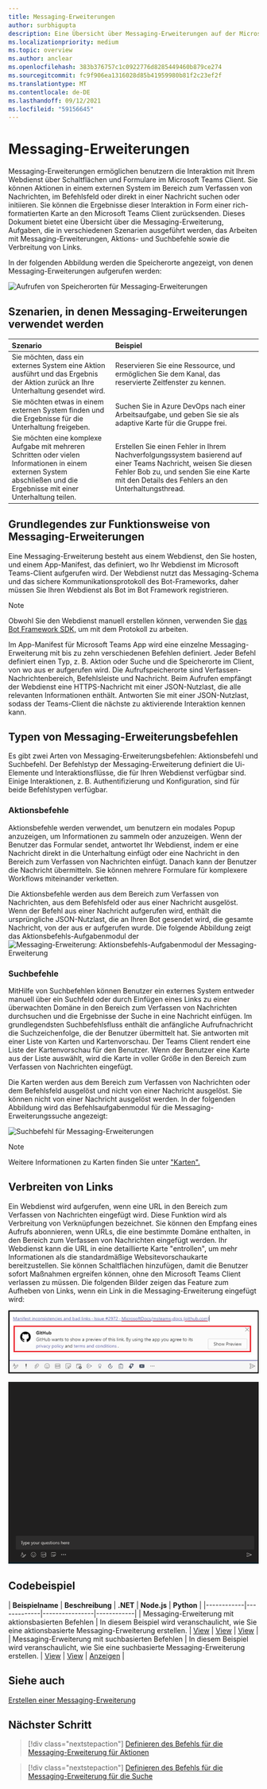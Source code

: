 ```yaml
---
title: Messaging-Erweiterungen
author: surbhigupta
description: Eine Übersicht über Messaging-Erweiterungen auf der Microsoft Teams-Plattform
ms.localizationpriority: medium
ms.topic: overview
ms.author: anclear
ms.openlocfilehash: 383b376757c1c0922776d8285449460b879ce274
ms.sourcegitcommit: fc9f906ea1316028d85b41959980b81f2c23ef2f
ms.translationtype: MT
ms.contentlocale: de-DE
ms.lasthandoff: 09/12/2021
ms.locfileid: "59156645"
---
```

# <a name="messaging-extensions"></a>Messaging-Erweiterungen

Messaging-Erweiterungen ermöglichen benutzern die Interaktion mit Ihrem Webdienst über Schaltflächen und Formulare im Microsoft Teams Client. Sie können Aktionen in einem externen System im Bereich zum Verfassen von Nachrichten, im Befehlsfeld oder direkt in einer Nachricht suchen oder initiieren. Sie können die Ergebnisse dieser Interaktion in Form einer rich-formatierten Karte an den Microsoft Teams Client zurücksenden. Dieses Dokument bietet eine Übersicht über die Messaging-Erweiterung, Aufgaben, die in verschiedenen Szenarien ausgeführt werden, das Arbeiten mit Messaging-Erweiterungen, Aktions- und Suchbefehle sowie die Verbreitung von Links.

In der folgenden Abbildung werden die Speicherorte angezeigt, von denen Messaging-Erweiterungen aufgerufen werden:

![Aufrufen von Speicherorten für Messaging-Erweiterungen](~/assets/images/messaging-extension-invoke-locations.png)

## <a name="scenarios-where-messaging-extensions-are-used"></a>Szenarien, in denen Messaging-Erweiterungen verwendet werden

| Szenario | Beispiel |
|:-----------------|:-----------------|
|Sie möchten, dass ein externes System eine Aktion ausführt und das Ergebnis der Aktion zurück an Ihre Unterhaltung gesendet wird.|Reservieren Sie eine Ressource, und ermöglichen Sie dem Kanal, das reservierte Zeitfenster zu kennen.|
|Sie möchten etwas in einem externen System finden und die Ergebnisse für die Unterhaltung freigeben.|Suchen Sie in Azure DevOps nach einer Arbeitsaufgabe, und geben Sie sie als adaptive Karte für die Gruppe frei.|
|Sie möchten eine komplexe Aufgabe mit mehreren Schritten oder vielen Informationen in einem externen System abschließen und die Ergebnisse mit einer Unterhaltung teilen.|Erstellen Sie einen Fehler in Ihrem Nachverfolgungssystem basierend auf einer Teams Nachricht, weisen Sie diesen Fehler Bob zu, und senden Sie eine Karte mit den Details des Fehlers an den Unterhaltungsthread.|

## <a name="understand-how-messaging-extensions-work"></a>Grundlegendes zur Funktionsweise von Messaging-Erweiterungen

Eine Messaging-Erweiterung besteht aus einem Webdienst, den Sie hosten, und einem App-Manifest, das definiert, wo Ihr Webdienst im Microsoft Teams-Client aufgerufen wird. Der Webdienst nutzt das Messaging-Schema und das sichere Kommunikationsprotokoll des Bot-Frameworks, daher müssen Sie Ihren Webdienst als Bot im Bot Framework registrieren. 

> [!NOTE]
> Obwohl Sie den Webdienst manuell erstellen können, verwenden Sie [das Bot Framework SDK,](https://github.com/microsoft/botframework-sdk) um mit dem Protokoll zu arbeiten.

Im App-Manifest für Microsoft Teams App wird eine einzelne Messaging-Erweiterung mit bis zu zehn verschiedenen Befehlen definiert. Jeder Befehl definiert einen Typ, z. B. Aktion oder Suche und die Speicherorte im Client, von wo aus er aufgerufen wird. Die Aufrufspeicherorte sind Verfassen-Nachrichtenbereich, Befehlsleiste und Nachricht. Beim Aufrufen empfängt der Webdienst eine HTTPS-Nachricht mit einer JSON-Nutzlast, die alle relevanten Informationen enthält. Antworten Sie mit einer JSON-Nutzlast, sodass der Teams-Client die nächste zu aktivierende Interaktion kennen kann. 

## <a name="types-of-messaging-extension-commands"></a>Typen von Messaging-Erweiterungsbefehlen

Es gibt zwei Arten von Messaging-Erweiterungsbefehlen: Aktionsbefehl und Suchbefehl. Der Befehlstyp der Messaging-Erweiterung definiert die Ui-Elemente und Interaktionsflüsse, die für Ihren Webdienst verfügbar sind. Einige Interaktionen, z. B. Authentifizierung und Konfiguration, sind für beide Befehlstypen verfügbar.

### <a name="action-commands"></a>Aktionsbefehle

Aktionsbefehle werden verwendet, um benutzern ein modales Popup anzuzeigen, um Informationen zu sammeln oder anzuzeigen. Wenn der Benutzer das Formular sendet, antwortet Ihr Webdienst, indem er eine Nachricht direkt in die Unterhaltung einfügt oder eine Nachricht in den Bereich zum Verfassen von Nachrichten einfügt. Danach kann der Benutzer die Nachricht übermitteln. Sie können mehrere Formulare für komplexere Workflows miteinander verketten.

Die Aktionsbefehle werden aus dem Bereich zum Verfassen von Nachrichten, aus dem Befehlsfeld oder aus einer Nachricht ausgelöst. Wenn der Befehl aus einer Nachricht aufgerufen wird, enthält die ursprüngliche JSON-Nutzlast, die an Ihren Bot gesendet wird, die gesamte Nachricht, von der aus er aufgerufen wurde. Die folgende Abbildung zeigt das Aktionsbefehls-Aufgabenmodul der ![ Messaging-Erweiterung: Aktionsbefehls-Aufgabenmodul der Messaging-Erweiterung](~/assets/images/task-module.png)

### <a name="search-commands"></a>Suchbefehle

MitHilfe von Suchbefehlen können Benutzer ein externes System entweder manuell über ein Suchfeld oder durch Einfügen eines Links zu einer überwachten Domäne in den Bereich zum Verfassen von Nachrichten durchsuchen und die Ergebnisse der Suche in eine Nachricht einfügen. Im grundlegendsten Suchbefehlsfluss enthält die anfängliche Aufrufnachricht die Suchzeichenfolge, die der Benutzer übermittelt hat. Sie antworten mit einer Liste von Karten und Kartenvorschau. Der Teams Client rendert eine Liste der Kartenvorschau für den Benutzer. Wenn der Benutzer eine Karte aus der Liste auswählt, wird die Karte in voller Größe in den Bereich zum Verfassen von Nachrichten eingefügt.

Die Karten werden aus dem Bereich zum Verfassen von Nachrichten oder dem Befehlsfeld ausgelöst und nicht von einer Nachricht ausgelöst. Sie können nicht von einer Nachricht ausgelöst werden.
In der folgenden Abbildung wird das Befehlsaufgabenmodul für die Messaging-Erweiterungssuche angezeigt:

![Suchbefehl für Messaging-Erweiterungen](~/assets/images/search-extension.png)

> [!NOTE]
> Weitere Informationen zu Karten finden Sie unter ["Karten".](../task-modules-and-cards/what-are-cards.md)

## <a name="link-unfurling"></a>Verbreiten von Links

Ein Webdienst wird aufgerufen, wenn eine URL in den Bereich zum Verfassen von Nachrichten eingefügt wird. Diese Funktion wird als Verbreitung von Verknüpfungen bezeichnet. Sie können den Empfang eines Aufrufs abonnieren, wenn URLs, die eine bestimmte Domäne enthalten, in den Bereich zum Verfassen von Nachrichten eingefügt werden. Ihr Webdienst kann die URL in eine detaillierte Karte "entrollen", um mehr Informationen als die standardmäßige Websitevorschaukarte bereitzustellen. Sie können Schaltflächen hinzufügen, damit die Benutzer sofort Maßnahmen ergreifen können, ohne den Microsoft Teams Client verlassen zu müssen.
Die folgenden Bilder zeigen das Feature zum Aufheben von Links, wenn ein Link in die Messaging-Erweiterung eingefügt wird:
 
![Unfurl-Link](../assets/images/messaging-extension/unfurl-link.png)

![Verbreitung von Links](../assets/images/messaging-extension/link-unfurl.gif)

## <a name="code-sample"></a>Codebeispiel

| **Beispielname** | **Beschreibung** | **.NET** | **Node.js** | **Python** |
|------------|-------------|----------------|------------|
| Messaging-Erweiterung mit aktionsbasierten Befehlen | In diesem Beispiel wird veranschaulicht, wie Sie eine aktionsbasierte Messaging-Erweiterung erstellen. | [View](https://github.com/microsoft/BotBuilder-Samples/tree/master/samples/csharp_dotnetcore/51.teams-messaging-extensions-action) | [View](https://github.com/microsoft/BotBuilder-Samples/tree/master/samples/javascript_nodejs/51.teams-messaging-extensions-action) | [View](https://github.com/microsoft/BotBuilder-Samples/tree/main/samples/python/51.teams-messaging-extensions-action) |
| Messaging-Erweiterung mit suchbasierten Befehlen | In diesem Beispiel wird veranschaulicht, wie Sie eine suchbasierte Messaging-Erweiterung erstellen. | [View](https://github.com/microsoft/BotBuilder-Samples/tree/master/samples/csharp_dotnetcore/50.teams-messaging-extensions-search) | [View](https://github.com/microsoft/BotBuilder-Samples/tree/master/samples/javascript_nodejs/50.teams-messaging-extensions-search) | [Anzeigen](https://github.com/microsoft/BotBuilder-Samples/tree/main/samples/python/50.teams-messaging-extension-search) |

## <a name="see-also"></a>Siehe auch

[Erstellen einer Messaging-Erweiterung](../build-your-first-app/build-messaging-extension.md)


## <a name="next-step"></a>Nächster Schritt

> [!div class="nextstepaction"]
> [Definieren des Befehls für die Messaging-Erweiterung für Aktionen](~/messaging-extensions/how-to/action-commands/define-action-command.md)

> [!div class="nextstepaction"]
> [Definieren des Befehls für die Messaging-Erweiterung für die Suche](~/messaging-extensions/how-to/search-commands/define-search-command.md)
